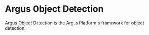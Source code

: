 # Argus Object Detection

Argus Object Detection is the Argus Platform's framework for object detection.